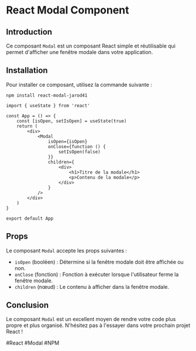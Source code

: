 # React Modal Component

## Introduction

Ce composant `Modal` est un composant React simple et réutilisable qui permet d'afficher une fenêtre modale dans votre application.

## Installation

Pour installer ce composant, utilisez la commande suivante :

`npm install react-modal-jarod41`

```
import { useState } from 'react'

const App = () => {
	const [isOpen, setIsOpen] = useState(true)
	return (
		<div>
			<Modal
				isOpen={isOpen}
				onClose={function () {
					setIsOpen(false)
				}}
				children={
					<div>
						<h1>Titre de la modale</h1>
						<p>Contenu de la modale</p>
					</div>
				}
			/>
		</div>
	)
}

export default App
```

## Props

Le composant `Modal` accepte les props suivantes :

- `isOpen` (booléen) : Détermine si la fenêtre modale doit être affichée ou non.
- `onClose` (fonction) : Fonction à exécuter lorsque l'utilisateur ferme la fenêtre modale.
- `children` (nœud) : Le contenu à afficher dans la fenêtre modale.

## Conclusion

Le composant `Modal` est un excellent moyen de rendre votre code plus propre et plus organisé. N'hésitez pas à l'essayer dans votre prochain projet React !

#React #Modal #NPM
